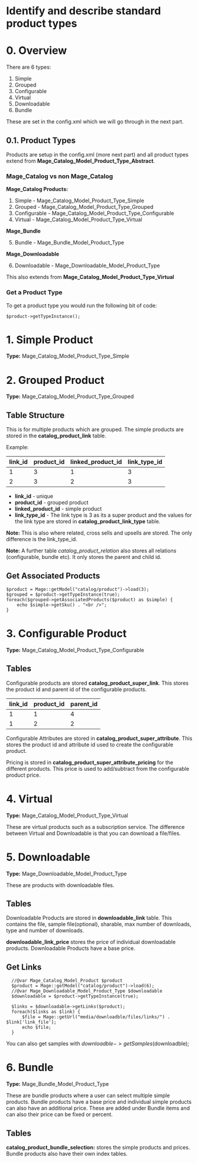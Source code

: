 # Identify and describe standard product types

# 0. Overview

There are 6 types:

1. Simple
2. Grouped
3. Configurable
4. Virtual
5. Downloadable
6. Bundle

These are set in the config.xml which we will go through in the next part.


## 0.1. Product Types

Products are setup in the config.xml (more next part) and all product types extend from **Mage_Catalog_Model_Product_Type_Abstract**.

### Mage_Catalog vs non Mage_Catalog

**Mage_Catalog Products:**

1. Simple - Mage_Catalog_Model_Product_Type_Simple
2. Grouped - Mage_Catalog_Model_Product_Type_Grouped
3. Configurable - Mage_Catalog_Model_Product_Type_Configurable
4. Virtual - Mage_Catalog_Model_Product_Type_Virtual

**Mage_Bundle**

5. Bundle - Mage_Bundle_Model_Product_Type

**Mage_Downloadable**

6. Downloadable - Mage_Downloadable_Model_Product_Type

This also extends from **Mage_Catalog_Model_Product_Type_Virtual**


### Get a Product Type
To get a product type you would run the following bit of code:


    $product->getTypeInstance();


# 1. Simple Product

**Type:** Mage_Catalog_Model_Product_Type_Simple


# 2. Grouped Product

**Type:** Mage_Catalog_Model_Product_Type_Grouped


## Table Structure

This is for multiple products which are grouped. The simple products are stored in the **catalog_product_link** table.

Example:

| link_id     | product_id     | linked_product_id     | link_type_id     |
| :------------- | :------------- | :------------- | :------------- |
| 1    | 3     | 1      | 3      |
| 2    | 3     | 2      | 3      |

- **link_id** - unique
- **product_id** - grouped product
- **linked_product_id** - simple product
- **link_type_id** -  The link type is 3 as its a super product and the values for the link type are stored in **catalog_product_link_type** table.

**Note:** This is also where related, cross sells and upsells are stored. The only difference is the link_type_id.

**Note:** A further table *catalog_product_relation* also stores all relations (configurable, bundle etc). It only stores the parent and child id.

## Get Associated Products


    $product = Mage::getModel("catalog/product")->load(3);
    $grouped = $product->getTypeInstance(true);
    foreach($grouped->getAssociatedProducts($product) as $simple) {
        echo $simple->getSku() . "<br />";
    }

# 3. Configurable Product

**Type:** Mage_Catalog_Model_Product_Type_Configurable

## Tables

Configurable products are stored **catalog_product_super_link**. This stores the product id and parent id of the configurable products.

| link_id     | product_id     | parent_id     |
| :------------- | :------------- | :------------- |
| 1    | 1    | 4      |
| 1    | 2    | 2      |



Configurable Attributes are stored in **catalog_product_super_attribute**. This stores the product id and attribute id used to create the configurable product.


Pricing is stored in **catalog_product_super_attribute_pricing** for the different products. This price is used to add/subtract from the configurable product price.


# 4. Virtual

**Type:** Mage_Catalog_Model_Product_Type_Virtual

These are virtual products such as a subscription service. The difference between Virtual and Downloadable is that you can download a file/files.

# 5. Downloadable

**Type:** Mage_Downloadable_Model_Product_Type

These are products with downloadable files.

## Tables

Downloadable Products are stored in **downloadable_link** table. This contains the file, sample file(optional), sharable, max number of downloads, type and number of downloads.

**downloadable_link_price** stores the price of individual downloadable products. Downloadable Products have a base price.

## Get Links


      //@var Mage_Catalog_Model_Product $product
      $product = Mage::getModel("catalog/product")->load(6);
      //@var Mage_Downloadable_Model_Product_Type $downloadable
      $downloadable = $product->getTypeInstance(true);

      $links = $downloadable->getLinks($product);
      foreach($links as $link) {
          $file = Mage::getUrl("media/downloadble/files/links/") . $link['link_file'];
          echo $file;
      }


You can also get samples with $downloadble->getSamples($downloadble);


# 6. Bundle

**Type:** Mage_Bundle_Model_Product_Type


These are bundle products where a user can select multiple simple products. Bundle products have a base price and individual simple products can also have an additional price. These are added under Bundle items and can also their price can be fixed or percent.


## Tables

**catalog_product_bundle_selection:** stores the simple products and prices.
Bundle products also have their own index tables.
